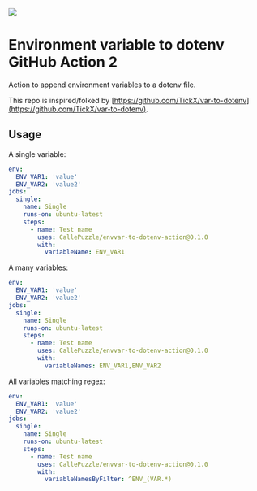 ![](https://github.com/CallePuzzle/envvar-to-dotenv-action/workflows/Test/badge.svg)

Environment variable to dotenv GitHub Action 2
============================================
Action to append environment variables to a dotenv file.

This repo is inspired/folked by [https://github.com/TickX/var-to-dotenv](https://github.com/TickX/var-to-dotenv).

Usage
---------

A single variable:
```yaml
env:
  ENV_VAR1: 'value'
  ENV_VAR2: 'value2'
jobs:
  single:
    name: Single
    runs-on: ubuntu-latest
    steps:
      - name: Test name
        uses: CallePuzzle/envvar-to-dotenv-action@0.1.0
        with:
          variableName: ENV_VAR1
```

A many variables:
```yaml
env:
  ENV_VAR1: 'value'
  ENV_VAR2: 'value2'
jobs:
  single:
    name: Single
    runs-on: ubuntu-latest
    steps:
      - name: Test name
        uses: CallePuzzle/envvar-to-dotenv-action@0.1.0
        with:
          variableNames: ENV_VAR1,ENV_VAR2
```

All variables matching regex:
```yaml
env:
  ENV_VAR1: 'value'
  ENV_VAR2: 'value2'
jobs:
  single:
    name: Single
    runs-on: ubuntu-latest
    steps:
      - name: Test name
        uses: CallePuzzle/envvar-to-dotenv-action@0.1.0
        with:
          variableNamesByFilter: ^ENV_(VAR.*)
```
